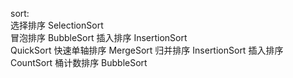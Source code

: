 sort:   
   选择排序  SelectionSort   
   冒泡排序  BubbleSort
   插入排序  InsertionSort   
        QuickSort       快速单轴排序
        MergeSort       归并排序
        InsertionSort   插入排序
        CountSort       桶计数排序
        BubbleSort      
        
